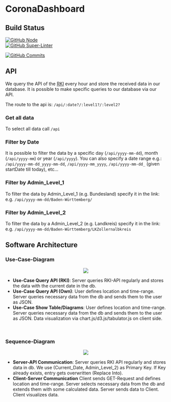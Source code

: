 # CoronaDashboard

## Build Status

[![GitHub Node](https://github.com/FelixGeisler/CoronaDashboard/workflows/Node.js%20CI/badge.svg)](https://github.com/actions/starter-workflows)  
[![GitHub Super-Linter](https://github.com/FelixGeisler/CoronaDashboard/workflows/Lint%20Code%20Base/badge.svg)](https://github.com/marketplace/actions/super-linter)

[![GitHub Commits](https://img.shields.io/github/commit-activity/w/FelixGeisler/CoronaDashboard)](https://github.com/FelixGeisler/CoronaDashboard/commits/main)

## API

We query the API of the [RKI](https://npgeo-corona-npgeo-de.hub.arcgis.com/datasets/917fc37a709542548cc3be077a786c17_0) every hour and store the received data in our database. It is possible to make specific queries to our database via our API.

The route to the api is: `/api/:date?/:level1?/:level2?`

### Get all data

To select all data call `/api`
<br>

### Filter by Date

It is possible to filter the data by a specific day (`/api/yyyy-mm-dd`), month (`/api/yyyy-mm`) or year (`/api/yyyy`).
You can also specify a date range e.g.: `/api/yyyy-mm-dd_yyyy-mm-dd`, `/api/yyyy-mm_yyyy`, `/api/yyyy-mm-dd_` (given startDate till today), etc...
<br>

### Filter by Admin_Level_1

To filter the data by Admin_Level_1 (e.g. Bundesland) specify it in the link: e.g. `/api/yyyy-mm-dd/Baden-Württemberg/`
<br>

### Filter by Admin_Level_2

To filter the data by a Admin_Level_2 (e.g. Landkreis) specify it in the link: e.g. `/api/yyyy-mm-dd/Baden-Württemberg/LKZollernalbkreis`
<br>

## Software Architecture

### Use-Case-Diagram

<div align='center'>
<img src='http://www.plantuml.com/plantuml/png/XO_1JeD048Rl-nH_wWKExGCOqbJbuas3nFCKHjXqsMrc5xKQtrsd6e6BNWZ_zq--cTt5H9B6mHd7JmafG6pN9xHMk4asU1CFrXz9QC2HcWDr7DF9CRGctpas5Sip2oYYCjIa8AZZTwwD-Ht3wYP8y8IIOhyF9EqA5_Gs2kFT0425zHhPezZ4UaPvdIjU4XIR3RBxaUM4gxlR_195ONtZnfQtMnsVb-ghpl3ygJLdLHzUy41xnp_w2Spjkapb_9hOj-fU6afBdT0Gyyc_BFwLJTLqvso1Fa3P5FyqVfZTryyuk4y0'/>
</div>

- <b>Use-Case Query API (RKI)</b>:
Server queries RKI-API regularly and stores the data with the current date in the db.
- <b>Use-Case Query API (Own)</b>:
    User defines location and time-range. Server queries necessary data from the db and sends them to the user as JSON.
- <b>Use-Case Show Table/Diagrams</b>:
    User defines location and time-range. Server queries necessary data from the db and sends them to the user as JSON. Data visualization via chart.js/d3.js/tabulator.js on client side.
<br>

### Sequence-Diagram

<div align='center'>
<img src='http://www.plantuml.com/plantuml/png/RP3DReCm48JlVefLSkO5E5H92OfGKHebg3qlPDLQCZy2Ewhoz3MuNGpn9O7PcUMRtGqQUsrg9Shs1n8bgT6mnOVfINHs8YlPePNSH51p0siKa_jA_PtwaFkJIZTSg0VKME90ootxSpQ4TcmkRzautCpsOz-Q3hQv_FhMhyhG7q5aNP2qTMqQMQ6MRICO0AANULCCnxGGM6bvHqqU9Kkk9hzx4Fm4aLt9qHYkwUaWRXI8iCJ5VInMOxYavtoVf92TYlUnRQ2f0ujSUbLsJU_-mCTqpSEVjmtoD2d4lx0kEEhBg3TCK5L6JHo3VmLUvYTjrB4zNurTCprxF-HWKCa7JRVPsHzJgry0'>
</div>

- <b>Server-API Communication</b>:
    Server queries RKI API regularly and stores data in db. We use (Current_Date, Admin_Level_2) as Primary Key. If Key already exists, entry gets overwritten (Replace Into).
- <b>Client-Server Communication</b>
    Client sends GET-Request and defines location and time-range. Server selects necessary data from the db and extends them with some calculated data. Server sends data to Client. Client visualizes data.

